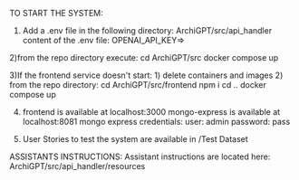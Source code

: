 TO START THE SYSTEM:

1) Add a .env file in the following directory: ArchiGPT/src/api_handler
    content of the .env file: OPENAI_API_KEY=<YOUR KEY>>

2)from the repo directory execute:
cd ArchiGPT/src
docker compose up

3)If the frontend service doesn't start:
    1) delete containers and images
    2) from the repo directory:
        cd ArchiGPT/src/frontend
        npm i
        cd ..
        docker compose up

4) frontend is available at localhost:3000
    mongo-express is available at localhost:8081
    mongo express credentials:
    user: admin
    password: pass

5) User Stories to test the system are available in /Test Dataset


ASSISTANTS INSTRUCTIONS:
Assistant instructions are located here:
ArchiGPT/src/api_handler/resources

